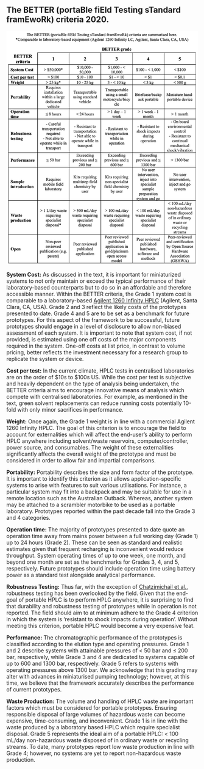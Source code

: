 ## The BETTER (portaBle fiEld Testing sTandard framEwoRk) criteria 2020.

[![](https://github.com/BETTER-HPLC/better-hplc.github.io/blob/master/better-2020/better2020criteriatable.png)](https://doi.org/10.1007/s10337-020-03944-6)

**System Cost:** As discussed in the text, it is important for miniaturized systems to not only maintain or exceed the typical performance of their laboratory-based counterparts but to do so in an affordable and therefore accessible manner. Within the BETTER criteria, the Grade 1 system cost is comparable to a laboratory-based [Agilent 1260 Infinity HPLC](https://www.agilent.com/en/product/liquid-chromatography/hplc-systems/analytical-hplc-systems/1260-infinity-ii-lc-system) (Agilent, Santa Clara, CA, USA). Grade 2 and 3 reflect the likely costs of the prototypes presented to date. Grade 4 and 5 are to be set as a benchmark for future prototypes. For this aspect of the framework to be successful, future prototypes should engage in a level of disclosure to allow non-biased assessment of each system. It is important to note that system cost, if not provided, is estimated using one off costs of the major components required in the system. One-off costs at list price, in contrast to volume pricing, better reflects the investment necessary for a research group to replicate the system or device.

**Cost per test:** In the current climate, HPLC tests in centralised laboratories are on the order of $10s to $100s US. While the cost per test is subjective and heavily dependent on the type of analysis being undertaken, the BETTER criteria aims to encourage innovative means of analysis which compete with centralised laboratories. For example, as mentioned in the text, green solvent replacements can reduce running costs potentially 10-fold with only minor sacrifices in performance.

**Weight:** Once again, the Grade 1 weight is in line with a commercial Agilent 1260 Infinity HPLC. The goal of this criterion is to encourage the field to account for externalities which will affect the end-user’s ability to perform HPLC anywhere including solvent/waste reservoirs, computer/controller, power source, and consumables. The weight of these externalities significantly affects the overall weight of the prototype and must be considered in order to allow fair and impartial comparisons.

**Portability:** Portability describes the size and form factor of the prototype. It is important to identify this criterion as it allows application-specific systems to arise with features to suit various utilisations. For instance, a particular system may fit into a backpack and may be suitable for use in a remote location such as the Australian Outback. Whereas, another system may be attached to a scrambler motorbike to be used as a portable laboratory. Prototypes reported within the past decade fall into the Grade 3 and 4 categories. 

**Operation time:** The majority of prototypes presented to date quote an operation time away from mains power between a full working day (Grade 1) up to 24 hours (Grade 2). These can be seen as standard and realistic estimates given that frequent recharging is inconvenient would reduce throughput. System operating times of up to one week, one month, and beyond one month are set as the benchmarks for Grades 3, 4, and 5, respectively. Future prototypes should include operation time using battery power as a standard test alongside analytical performance. 

**Robustness Testing:** Thus far, with the exception of [Chatzimichail et al.](https://doi.org/10.1039/C9AN01302D), robustness testing has been overlooked by the field. Given that the end-goal of portable HPLC is to perform HPLC anywhere, it is surprising to find that durability and robustness testing of prototypes while in operation is not reported. The field should aim to at minimum adhere to the Grade 4 criterion in which the system is ‘resistant to shock impacts during operation’. Without meeting this criterion, portable HPLC would become a very expensive feat.

**Performance:** The chromatographic performance of the prototypes is classified according to the elution type and operating pressures. Grade 1 and 2 describe systems with attainable pressures of < 50 bar and ≤ 200 bar, respectively, while Grade 3 and 4 are dedicated to systems capable of up to 600 and 1300 bar, respectively. Grade 5 refers to systems with operating pressures above 1300 bar. We acknowledge that this grading may alter with advances in miniaturised pumping technology; however, at this time, we believe that the framework accurately describes the performance of current prototypes.

**Waste Production:** The volume and handling of HPLC waste are important factors which must be considered for portable prototypes. Ensuring responsible disposal of large volumes of hazardous waste can become expensive, time-consuming, and inconvenient. Grade 1 is in line with the waste produced by a laboratory based HPLC which require specialist disposal.  Grade 5 represents the ideal aim of a portable HPLC: < 100 mL/day non-hazardous waste disposed of in ordinary waste or recycling streams. To date, many prototypes report low waste production in line with Grade 4; however, no systems are yet to report non-hazardous waste production. 

